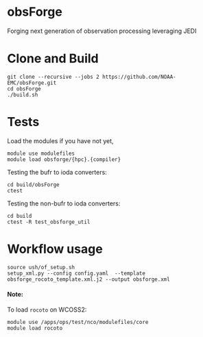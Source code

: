 # obsForge
Forging next generation of observation processing leveraging JEDI

# Clone and Build
```
git clone --recursive --jobs 2 https://github.com/NOAA-EMC/obsForge.git
cd obsForge
./build.sh
```

# Tests
Load the modules if you have not yet,
```
module use modulefiles
module load obsforge/{hpc}.{compiler}
```

Testing the bufr to ioda converters:
```
cd build/obsForge
ctest
```

Testing the non-bufr to ioda converters:
```
cd build
ctest -R test_obsforge_util
```

# Workflow usage
```console
source ush/of_setup.sh
setup_xml.py --config config.yaml  --template obsforge_rocoto_template.xml.j2 --output obsforge.xml
```

#### Note:
To load `rocoto` on WCOSS2:
```
module use /apps/ops/test/nco/modulefiles/core
module load rocoto
```
